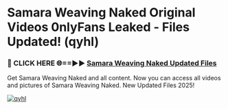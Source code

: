 # Samara Weaving Naked Original Videos 0nlyFans Leaked - Files Updated! (qyhl)

<h3>🔴 CLICK HERE 🌐==►► <a href="https://tinyurl.com/yckcrads" rel="nofollow">Samara Weaving Naked Updated Files</a></h3>

Get Samara Weaving Naked and all content. Now you can access all videos and pictures of Samara Weaving Naked. New Updated Files 2025!

[![qyhl](https://i.imgur.com/hpKpOFt.gif)](https://tinyurl.com/yckcrads)
